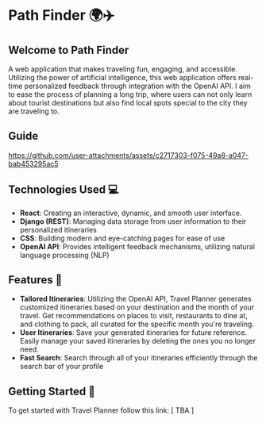 # Path Finder 🌍✈️

## Welcome to Path Finder

A web application that makes traveling fun, engaging, and accessible. Utilizing the power of artificial intelligence, this web application offers real-time personalized feedback through integration with the OpenAI API. I aim to ease the process of planning a long trip, where users can not only learn about tourist destinations but also find local spots special to the city they are traveling to.

## Guide

https://github.com/user-attachments/assets/c2717303-f075-49a8-a047-bab453295ac5



## Technologies Used 💻


- **React**: Creating an interactive, dynamic, and smooth user interface.
- **Django (REST)**: Managing data storage from user information to their personalized itineraries
- **CSS**: Building modern and eye-catching pages for ease of use 
- **OpenAI API**: Provides intelligent feedback mechanisms, utilizing natural language processing (NLP)

## Features 🚀

- **Tailored Itineraries**: Utilizing the OpenAI API, Travel Planner generates customized itineraries based on your destination and the month of your travel. Get recommendations on places to visit, restaurants to dine at, and clothing to pack, all curated for the specific month you're traveling.
- **User Itineraries**: Save your generated itineraries for future reference. Easily manage your saved itineraries by deleting the ones you no longer need.
- **Fast Search**: Search through all of your itineraries efficiently through the search bar of your profile

## Getting Started 🚦

To get started with Travel Planner follow this link: [ TBA ]

